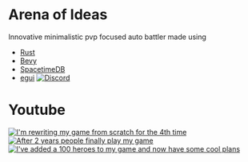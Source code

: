 
# Arena of Ideas

Innovative minimalistic pvp focused auto battler made using
- [Rust](https://www.rust-lang.org/)
- [Bevy](https://bevyengine.org/)
- [SpacetimeDB](https://spacetimedb.com/)
- [egui](https://www.egui.rs/)
[![Discord](https://img.shields.io/discord/1034174161679044660.svg?label=&logo=discord&logoColor=ffffff&color=7389D8&labelColor=6A7EC1)](https://discord.gg/AdjyRQKP)
# Youtube
<!-- BEGIN YOUTUBE-CARDS -->
[![I'm rewriting my game from scratch for the 4th time](https://ytcards.demolab.com/?id=1CDrhwIvrmM&title=I%27m+rewriting+my+game+from+scratch+for+the+4th+time&lang=en&timestamp=1717189721&background_color=%230d1117&title_color=%23ffffff&stats_color=%23dedede&max_title_lines=1&width=250&border_radius=5 "I'm rewriting my game from scratch for the 4th time")](https://www.youtube.com/watch?v=1CDrhwIvrmM)
[![After 2 years people finally play my game](https://ytcards.demolab.com/?id=pCu7TMp60Fo&title=After+2+years+people+finally+play+my+game&lang=en&timestamp=1715806241&background_color=%230d1117&title_color=%23ffffff&stats_color=%23dedede&max_title_lines=1&width=250&border_radius=5 "After 2 years people finally play my game")](https://www.youtube.com/watch?v=pCu7TMp60Fo)
[![I've added a 100 heroes to my game and now have some cool plans](https://ytcards.demolab.com/?id=TST5eaDk4Bs&title=I%27ve+added+a+100+heroes+to+my+game+and+now+have+some+cool+plans&lang=en&timestamp=1714156917&background_color=%230d1117&title_color=%23ffffff&stats_color=%23dedede&max_title_lines=1&width=250&border_radius=5 "I've added a 100 heroes to my game and now have some cool plans")](https://www.youtube.com/watch?v=TST5eaDk4Bs)
<!-- END YOUTUBE-CARDS -->
